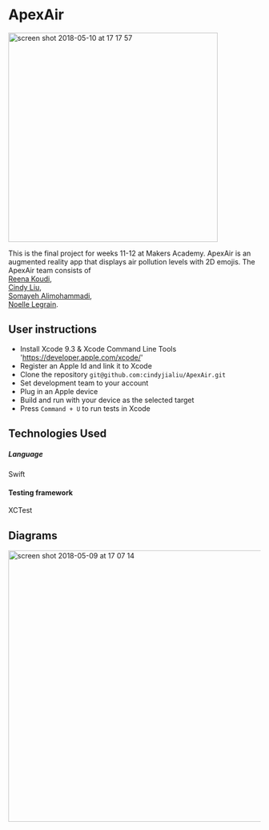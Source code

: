 # ApexAir  

<img width="418" alt="screen shot 2018-05-10 at 17 17 57" src="https://user-images.githubusercontent.com/34460965/39880763-a02c51b4-5476-11e8-8c16-4598ddbd6356.png">


This is the final project for weeks 11-12 at Makers Academy. ApexAir is an augmented reality app that displays air pollution levels with 2D emojis. The ApexAir team consists of  
 [Reena Koudi](https://github.com/Reenakoudi),  
  [Cindy Liu](https://github.com/cindyjialiu),  
   [Somayeh Alimohammadi](https://github.com/somcode),  
  [Noelle Legrain](https://github.com/NoelleDL).


## User instructions

- Install Xcode 9.3 & Xcode Command Line Tools 'https://developer.apple.com/xcode/'
- Register an Apple Id and link it to Xcode
- Clone the repository `git@github.com:cindyjialiu/ApexAir.git`
- Set development team to your account
- Plug in an Apple device
- Build and run with your device as the selected target
- Press `Command + U` to run tests in Xcode


## Technologies Used
##### Language  
Swift
#### Testing framework  
XCTest

<!-- Add Screen shot for test coverage-->

<!-- Add App Screen shot-->


## Diagrams

<img width="542" alt="screen shot 2018-05-09 at 17 07 14" src="https://user-images.githubusercontent.com/34460965/39826093-80928eac-53ab-11e8-9b5b-4cad0d4e6870.png">


<!-- ## Deployment and Database
The cloud-hosted database for this project is Firebase.  -->
